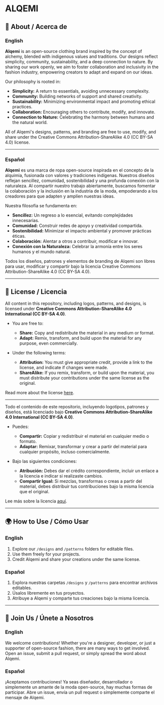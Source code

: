 # ALQEMI

## 🌟 About / Acerca de

### English
**Alqemi** is an open-source clothing brand inspired by the concept of alchemy, blended with indigenous values and traditions. Our designs reflect simplicity, community, sustainability, and a deep connection to nature. By sharing our work openly, we aim to foster collaboration and inclusivity in the fashion industry, empowering creators to adapt and expand on our ideas.

Our philosophy is rooted in:
- **Simplicity:** A return to essentials, avoiding unnecessary complexity.
- **Community:** Building networks of support and shared creativity.
- **Sustainability:** Minimizing environmental impact and promoting ethical practices.
- **Collaboration:** Encouraging others to contribute, modify, and innovate.
- **Connection to Nature:** Celebrating the harmony between humans and the natural world.

All of Alqemi's designs, patterns, and branding are free to use, modify, and share under the Creative Commons Attribution-ShareAlike 4.0 (CC BY-SA 4.0) license.

---

### Español
**Alqemi** es una marca de ropa open-source inspirada en el concepto de la alquimia, fusionada con valores y tradiciones indígenas. Nuestros diseños reflejan sencillez, comunidad, sostenibilidad y una profunda conexión con la naturaleza. Al compartir nuestro trabajo abiertamente, buscamos fomentar la colaboración y la inclusión en la industria de la moda, empoderando a los creadores para que adapten y amplíen nuestras ideas.

Nuestra filosofía se fundamenta en:
- **Sencillez:** Un regreso a lo esencial, evitando complejidades innecesarias.
- **Comunidad:** Construir redes de apoyo y creatividad compartida.
- **Sostenibilidad:** Minimizar el impacto ambiental y promover prácticas éticas.
- **Colaboración:** Alentar a otros a contribuir, modificar e innovar.
- **Conexión con la Naturaleza:** Celebrar la armonía entre los seres humanos y el mundo natural.

Todos los diseños, patrones y elementos de branding de Alqemi son libres para usar, modificar y compartir bajo la licencia Creative Commons Attribution-ShareAlike 4.0 (CC BY-SA 4.0).

---

## 📜 License / Licencia

All content in this repository, including logos, patterns, and designs, is licensed under **Creative Commons Attribution-ShareAlike 4.0 International (CC BY-SA 4.0)**.

- You are free to:
  - **Share:** Copy and redistribute the material in any medium or format.
  - **Adapt:** Remix, transform, and build upon the material for any purpose, even commercially.

- Under the following terms:
  - **Attribution:** You must give appropriate credit, provide a link to the license, and indicate if changes were made.
  - **ShareAlike:** If you remix, transform, or build upon the material, you must distribute your contributions under the same license as the original.

Read more about the license [here](https://creativecommons.org/licenses/by-sa/4.0/).

---

Todo el contenido de este repositorio, incluyendo logotipos, patrones y diseños, está licenciado bajo **Creative Commons Attribution-ShareAlike 4.0 International (CC BY-SA 4.0)**.

- Puedes:
  - **Compartir:** Copiar y redistribuir el material en cualquier medio o formato.
  - **Adaptar:** Remixar, transformar y crear a partir del material para cualquier propósito, incluso comercialmente.

- Bajo las siguientes condiciones:
  - **Atribución:** Debes dar el crédito correspondiente, incluir un enlace a la licencia e indicar si realizaste cambios.
  - **Compartir Igual:** Si mezclas, transformas o creas a partir del material, debes distribuir tus contribuciones bajo la misma licencia que el original.

Lee más sobre la licencia [aquí](https://creativecommons.org/licenses/by-sa/4.0/).

---

## 🌍 How to Use / Cómo Usar

### English
1. Explore our `/designs` and `/patterns` folders for editable files.
2. Use them freely for your projects.
3. Credit Alqemi and share your creations under the same license.

### Español
1. Explora nuestras carpetas `/designs` y `/patterns` para encontrar archivos editables.
2. Úsalos libremente en tus proyectos.
3. Atribuye a Alqemi y comparte tus creaciones bajo la misma licencia.

---

## 🤝 Join Us / Únete a Nosotros

### English
We welcome contributions! Whether you're a designer, developer, or just a supporter of open-source fashion, there are many ways to get involved. Open an issue, submit a pull request, or simply spread the word about Alqemi.

### Español
¡Aceptamos contribuciones! Ya seas diseñador, desarrollador o simplemente un amante de la moda open-source, hay muchas formas de participar. Abre un issue, envía un pull request o simplemente comparte el mensaje de Alqemi.
